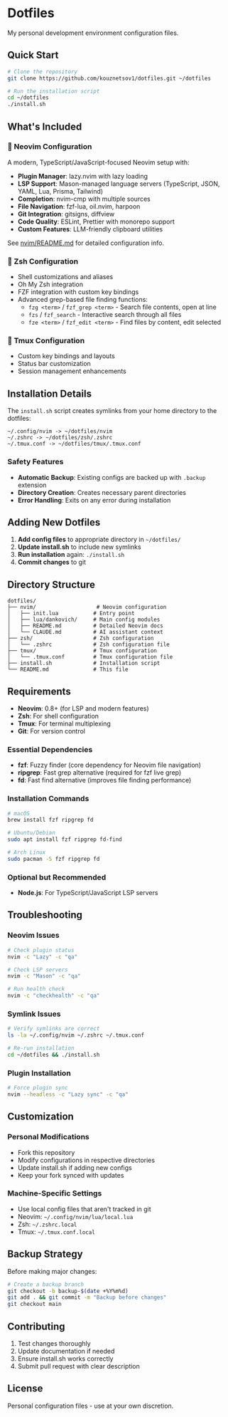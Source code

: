 # Dotfiles

My personal development environment configuration files.

## Quick Start

```bash
# Clone the repository
git clone https://github.com/kouznetsov1/dotfiles.git ~/dotfiles

# Run the installation script
cd ~/dotfiles
./install.sh
```

## What's Included

### 📝 Neovim Configuration
A modern, TypeScript/JavaScript-focused Neovim setup with:
- **Plugin Manager**: lazy.nvim with lazy loading
- **LSP Support**: Mason-managed language servers (TypeScript, JSON, YAML, Lua, Prisma, Tailwind)
- **Completion**: nvim-cmp with multiple sources
- **File Navigation**: fzf-lua, oil.nvim, harpoon
- **Git Integration**: gitsigns, diffview
- **Code Quality**: ESLint, Prettier with monorepo support
- **Custom Features**: LLM-friendly clipboard utilities

See [nvim/README.md](nvim/README.md) for detailed configuration info.

### 🐚 Zsh Configuration
- Shell customizations and aliases
- Oh My Zsh integration
- FZF integration with custom key bindings
- Advanced grep-based file finding functions:
  - `fzg <term>` / `fzf_grep <term>` - Search file contents, open at line
  - `fzs` / `fzf_search` - Interactive search through all files
  - `fze <term>` / `fzf_edit <term>` - Find files by content, edit selected

### 🔧 Tmux Configuration
- Custom key bindings and layouts
- Status bar customization
- Session management enhancements

## Installation Details

The `install.sh` script creates symlinks from your home directory to the dotfiles:

```
~/.config/nvim -> ~/dotfiles/nvim
~/.zshrc -> ~/dotfiles/zsh/.zshrc
~/.tmux.conf -> ~/dotfiles/tmux/.tmux.conf
```

### Safety Features
- **Automatic Backup**: Existing configs are backed up with `.backup` extension
- **Directory Creation**: Creates necessary parent directories
- **Error Handling**: Exits on any error during installation

## Adding New Dotfiles

1. **Add config files** to appropriate directory in `~/dotfiles/`
2. **Update install.sh** to include new symlinks
3. **Run installation** again: `./install.sh`
4. **Commit changes** to git

## Directory Structure

```
dotfiles/
├── nvim/                   # Neovim configuration
│   ├── init.lua           # Entry point
│   ├── lua/dankovich/     # Main config modules
│   ├── README.md          # Detailed Neovim docs
│   └── CLAUDE.md          # AI assistant context
├── zsh/                   # Zsh configuration
│   └── .zshrc             # Zsh configuration file
├── tmux/                  # Tmux configuration
│   └── .tmux.conf         # Tmux configuration file
├── install.sh             # Installation script
└── README.md              # This file
```

## Requirements

- **Neovim**: 0.8+ (for LSP and modern features)
- **Zsh**: For shell configuration
- **Tmux**: For terminal multiplexing
- **Git**: For version control

### Essential Dependencies
- **fzf**: Fuzzy finder (core dependency for Neovim file navigation)
- **ripgrep**: Fast grep alternative (required for fzf live grep)
- **fd**: Fast find alternative (improves file finding performance)

### Installation Commands
```bash
# macOS
brew install fzf ripgrep fd

# Ubuntu/Debian
sudo apt install fzf ripgrep fd-find

# Arch Linux
sudo pacman -S fzf ripgrep fd
```

### Optional but Recommended
- **Node.js**: For TypeScript/JavaScript LSP servers

## Troubleshooting

### Neovim Issues
```bash
# Check plugin status
nvim -c "Lazy" -c "qa"

# Check LSP servers
nvim -c "Mason" -c "qa"

# Run health check
nvim -c "checkhealth" -c "qa"
```

### Symlink Issues
```bash
# Verify symlinks are correct
ls -la ~/.config/nvim ~/.zshrc ~/.tmux.conf

# Re-run installation
cd ~/dotfiles && ./install.sh
```

### Plugin Installation
```bash
# Force plugin sync
nvim --headless -c "Lazy sync" -c "qa"
```

## Customization

### Personal Modifications
- Fork this repository
- Modify configurations in respective directories
- Update install.sh if adding new configs
- Keep your fork synced with updates

### Machine-Specific Settings
- Use local config files that aren't tracked in git
- Neovim: `~/.config/nvim/lua/local.lua`
- Zsh: `~/.zshrc.local`
- Tmux: `~/.tmux.conf.local`

## Backup Strategy

Before making major changes:
```bash
# Create a backup branch
git checkout -b backup-$(date +%Y%m%d)
git add . && git commit -m "Backup before changes"
git checkout main
```

## Contributing

1. Test changes thoroughly
2. Update documentation if needed
3. Ensure install.sh works correctly
4. Submit pull request with clear description

## License

Personal configuration files - use at your own discretion.